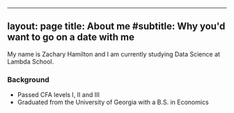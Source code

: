 
---
layout: page
title: About me
#subtitle: Why you'd want to go on a date with me
---

My name is Zachary Hamilton and I am currently studying Data Science at Lambda School.

### Background

- Passed CFA levels I, II and III
- Graduated from the University of Georgia with a B.S. in Economics
